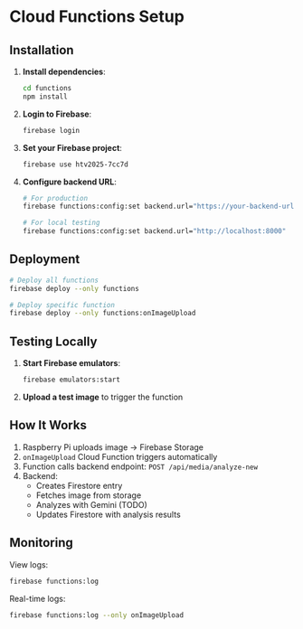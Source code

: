 # Cloud Functions Setup

## Installation

1. **Install dependencies**:
   ```bash
   cd functions
   npm install
   ```

2. **Login to Firebase**:
   ```bash
   firebase login
   ```

3. **Set your Firebase project**:
   ```bash
   firebase use htv2025-7cc7d
   ```

4. **Configure backend URL**:
   ```bash
   # For production
   firebase functions:config:set backend.url="https://your-backend-url.com"

   # For local testing
   firebase functions:config:set backend.url="http://localhost:8000"
   ```

## Deployment

```bash
# Deploy all functions
firebase deploy --only functions

# Deploy specific function
firebase deploy --only functions:onImageUpload
```

## Testing Locally

1. **Start Firebase emulators**:
   ```bash
   firebase emulators:start
   ```

2. **Upload a test image** to trigger the function

## How It Works

1. Raspberry Pi uploads image → Firebase Storage
2. `onImageUpload` Cloud Function triggers automatically
3. Function calls backend endpoint: `POST /api/media/analyze-new`
4. Backend:
   - Creates Firestore entry
   - Fetches image from storage
   - Analyzes with Gemini (TODO)
   - Updates Firestore with analysis results

## Monitoring

View logs:
```bash
firebase functions:log
```

Real-time logs:
```bash
firebase functions:log --only onImageUpload
```
